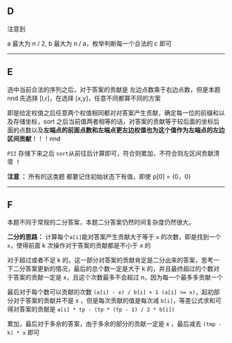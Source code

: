 ## D

注意到

a 最大为 n / 2, b 最大为 n / a，枚举判断每一个合法的 c 即可



---

## E

选中当前合法的序列之后，对于答案的贡献是 左边点数乘于右边点数，但是本题 nnd 先选择 [l,r]，在选择 [x,y]，任意不同都算不同的方案

即是给定权值之后任意两个权值相同都对对答案产生贡献，确定每一位的前缀和以及存储坐标，sort 之后当前值两者相等的话，对答案的贡献等于较后面的坐标后面的点数以及**左端点的前面点数和左端点更左边权值也为这个值作为左端点的左边区间贡献**！！！nnd

`PII` 存储下来之后 `sort`从前往后计算即可，符合则累加，不符合则左区间贡献清零 ！

**注意 ：** 所有的这类题  都要记住初始状态下有值，即使 p[0] = {0，0}



---

## F

本题不同于常规的二分答案，本题二分答案仍然时间复杂度仍然很大。

**二分的思路：** 计算每个`a[i]`能对答案产生贡献大于等于 `x` 的次数，即是找到一个`x`，使得前面 k 次操作对于答案的贡献都是不小于 x 的

对于超过或者不足 k 的，这一部分对答案的贡献肯定是二分出来的答案，思考一下二分答案更新的情况，最后的总个数一定是大于 k 的，并且最终超过的个数对于答案的贡献一定是 x，且这个次数最多不会超过 n，因为每一个最多多贡献一个

最后对于每个数可以贡献的次数 `(a[i] - x) / b[i] + 1 (a[i] >= x)`，起初部分对于答案的贡献并不是 x ，但是每次贡献的值是每次减  `b[i]`，等差公式求和可得对答案的贡献是 `a[i] * tp - (tp * (tp - 1) / 2 * b[i])`

累加，最后对于多余的答案，由于多余的部分的贡献一定是 x ，最后减去 `(tmp - k) * x` 即可